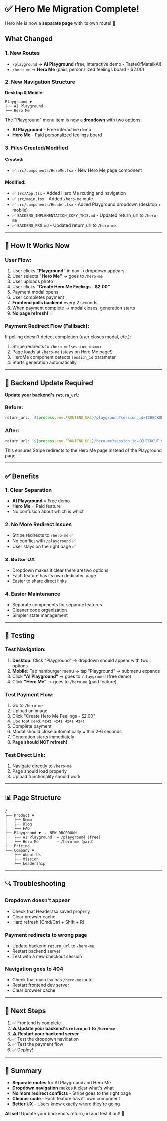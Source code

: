 # ✅ Hero Me Migration Complete!

Hero Me is now a **separate page** with its own route! 🎉

## What Changed

### 1. New Routes

- `/playground` → **AI Playground** (free, interactive demo - TasteOfMatalkAI)
- `/hero-me` → **Hero Me** (paid, personalized feelings board - $2.00)

### 2. New Navigation Structure

**Desktop & Mobile:**

```
Playground ▼
├── AI Playground
└── Hero Me
```

The "Playground" menu item is now a **dropdown** with two options:

- **AI Playground** - Free interactive demo
- **Hero Me** - Paid personalized feelings board

### 3. Files Created/Modified

#### Created:

- ✅ `src/components/HeroMe.tsx` - New Hero Me page component

#### Modified:

- ✅ `src/App.tsx` - Added Hero Me routing and navigation
- ✅ `src/main.tsx` - Added `/hero-me` route
- ✅ `src/components/Header.tsx` - Added Playground dropdown (desktop + mobile)
- ✅ `BACKEND_IMPLEMENTATION_COPY_THIS.md` - Updated return_url to `/hero-me`
- ✅ `BACKEND_PRD.md` - Updated return_url to `/hero-me`

---

## 🎯 How It Works Now

### User Flow:

1. User clicks **"Playground"** in nav → dropdown appears
2. User selects **"Hero Me"** → goes to `/hero-me`
3. User uploads photo
4. User clicks **"Create Hero Me Feelings - $2.00"**
5. Payment modal opens
6. User completes payment
7. **Frontend polls backend** every 2 seconds
8. When payment complete → modal closes, generation starts
9. **No page refresh!** ✨

### Payment Redirect Flow (Fallback):

If polling doesn't detect completion (user closes modal, etc.):

1. Stripe redirects to `/hero-me?session_id=xxx`
2. Page loads at `/hero-me` (stays on Hero Me page!)
3. HeroMe component detects `session_id` parameter
4. Starts generation automatically

---

## 🔧 Backend Update Required

**Update your backend's `return_url`:**

### Before:

```javascript
return_url: `${process.env.FRONTEND_URL}/playground?session_id={CHECKOUT_SESSION_ID}`;
```

### After:

```javascript
return_url: `${process.env.FRONTEND_URL}/hero-me?session_id={CHECKOUT_SESSION_ID}`;
```

This ensures Stripe redirects to the Hero Me page instead of the Playground page.

---

## ✅ Benefits

### 1. Clear Separation

- **AI Playground** = Free demo
- **Hero Me** = Paid feature
- No confusion about which is which

### 2. No More Redirect Issues

- Stripe redirects to `/hero-me` ✅
- No conflict with `/playground` ✅
- User stays on the right page ✅

### 3. Better UX

- Dropdown makes it clear there are two options
- Each feature has its own dedicated page
- Easier to share direct links

### 4. Easier Maintenance

- Separate components for separate features
- Cleaner code organization
- Simpler state management

---

## 🧪 Testing

### Test Navigation:

1. **Desktop:** Click "Playground" → dropdown should appear with two options
2. **Mobile:** Tap hamburger menu → tap "Playground" → submenu expands
3. Click **"AI Playground"** → goes to `/playground` (free demo)
4. Click **"Hero Me"** → goes to `/hero-me` (paid feature)

### Test Payment Flow:

1. Go to `/hero-me`
2. Upload an image
3. Click "Create Hero Me Feelings - $2.00"
4. Use test card: `4242 4242 4242 4242`
5. Complete payment
6. Modal should close automatically within 2-6 seconds
7. Generation starts immediately
8. **Page should NOT refresh!**

### Test Direct Link:

1. Navigate directly to `/hero-me`
2. Page should load properly
3. Upload functionality should work

---

## 📊 Page Structure

```
/
├── Product ▼
│   ├── Demo
│   ├── Blog
│   └── FAQ
├── Playground ▼  ← NEW DROPDOWN
│   ├── AI Playground  ← /playground (free)
│   └── Hero Me        ← /hero-me (paid)
├── Pricing
└── Company ▼
    ├── About Us
    ├── Mission
    └── Leadership
```

---

## 🔍 Troubleshooting

### Dropdown doesn't appear

- Check that Header.tsx saved properly
- Clear browser cache
- Hard refresh (Cmd/Ctrl + Shift + R)

### Payment redirects to wrong page

- Update backend `return_url` to `/hero-me`
- Restart backend server
- Test with a new checkout session

### Navigation goes to 404

- Check that main.tsx has `/hero-me` route
- Restart frontend dev server
- Clear browser cache

---

## 📝 Next Steps

1. ✅ Frontend is complete
2. ⚠️ **Update your backend's `return_url` to `/hero-me`**
3. ⚠️ **Restart your backend server**
4. ✅ Test the dropdown navigation
5. ✅ Test the payment flow
6. ✅ Deploy!

---

## 🎉 Summary

- **Separate routes** for AI Playground and Hero Me
- **Dropdown navigation** makes it clear what's what
- **No more redirect conflicts** - Stripe goes to the right page
- **Cleaner code** - Each feature has its own component
- **Better UX** - Users know exactly where they're going

**All set!** Update your backend's return_url and test it out! 🚀
